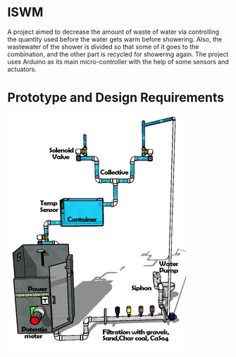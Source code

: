 # ISWM
A project aimed to decrease the amount of waste of water via controlling the quantity used before the water gets warm before showering. Also, the wastewater of the shower is divided so that some of it goes to the combination, and the other part is recycled for showering again. The project uses Arduino as its main micro-controller with the help of some sensors and actuators.

# Prototype and Design Requirements
![prototype design](https://github.com/ahmedheakl/ISWM/blob/master/Final%20Design.jpg)
